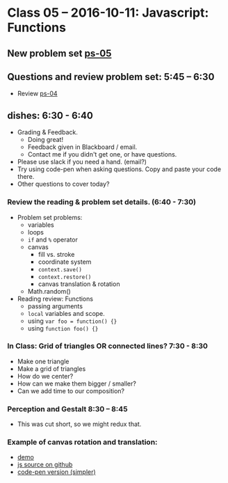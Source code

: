 # Class 05 – 2016-10-11: Javascript: Functions

## New problem set [ps-05](ps-05.html)

## Questions and review problem set:  5:45 – 6:30 
* Review [ps-04](../04/ps-04.html)

## dishes: 6:30 - 6:40
* Grading & Feedback.
  * Doing great!
  * Feedback given in Blackboard / email. 
  * Contact me if you didn't get one, or have questions.
* Please use slack if you need a hand. (email?)
* Try using code-pen when asking questions.  Copy and paste your code there.
* Other questions to cover today? 
  

###  Review the reading & problem set details. (6:40 - 7:30)
* Problem set problems:
  * variables
  * loops
  * `if` and `%` operator 
  * canvas
    * fill vs. stroke
    * coordinate system
    * `context.save()`
    * `context.restore()`
    * canvas translation & rotation
  * Math.random()
* Reading review: Functions
  * passing arguments
  * `local` variables and scope.
  * using `var foo = function() {}`
  * using `function foo() {}`
    

### In Class: Grid of triangles OR connected lines? 7:30 - 8:30
- Make one triangle
- Make a grid of triangles
- How do we center?
- How can we make them bigger / smaller?
- Can we add time to our composition?

### Perception and Gestalt 8:30 – 8:45  
- This was cut short, so we might redux that.

### Example of canvas rotation and translation:
 *  [demo](ps-05-starter.html)
 *  [js source on github](https://github.com/knowuh/2016-SWC/tree/master/05/ps-05-starter.js)
 *  [code-pen version (simpler)](http://codepen.io/knowuh/pen/PGZVzm)
 

 
